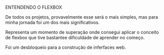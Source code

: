 ENTENDENDO O FLEXBOX

De todos os projetos, provavelmente esse será o mais simples, mas para minha jornada foi um dos mais significativos.

Representa um momento de superação onde consegui aplicar o conceito de flexbox que tive bastantee dificuldade de aprender no começo.

Foi um desbloqueio para a construção de inferfaces web.

